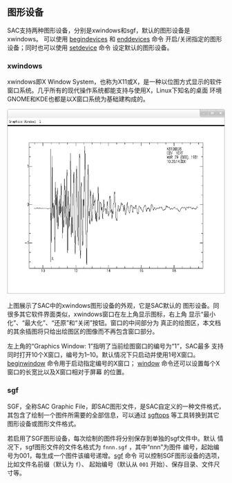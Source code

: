 ## 图形设备

SAC支持两种图形设备，分别是xwindows和sgf，默认的图形设备是xwindows。
可以使用 [begindevices](/commands/begindevices.md) 和
[enddevices](/commands/enddevices.md) 命令
开启/关闭指定的图形设备；同时也可以使用
[setdevice](/commands/setdevice.md) 命令 设定默认的图形设备。

### xwindows

xwindows即X Window System，也称为X11或X，是一种以位图方式显示的软件
窗口系统。几乎所有的现代操作系统都能支持与使用X，Linux下知名的桌面
环境GNOME和KDE也都是以X窗口系统为基础建构成的。

![SAC绘图窗口](/figures/window.png)

上图展示了SAC中的xwindows图形设备的外观，它是SAC默认的
图形设备。同很多其它软件界面类似，xwindows窗口在左上角显示图标，右上角
显示“最小化”、“最大化”、“还原”和“关闭”按钮。窗口的中间部分为
真正的绘图区，本文档的其余插图将只给出绘图区的图像而不再包含窗口部分。

左上角的“Graphics Window: 1”指明了当前绘图窗口的编号为“1”，SAC最多
支持同时打开10个X窗口，编号为1–10。默认情况下只启动并使用1号X窗口。
[beginwindow](/commands/beginwindow.md) 命令用于启动指定编号的X窗口；
[window](/commands/window.md)
命令还可以设置每个X窗口的长宽比以及X窗口相对于屏幕 的位置。

### sgf

SGF，全称SAC Graphic File，即SAC图形文件，是SAC自定义的一种文件格式，
其包含了绘制一个图件所需要的全部信息，可以通过 [sgftops](/tools/sgftops.md)
等工具转换到其它图形设备或图形文件格式。

若启用了SGF图形设备，每次绘制的图件将分别保存到单独的sgf文件中。默认
情况下，sgf图形文件的文件名格式为 `fnnn.sgf` ，其中“nnn”为图件
编号，起始编号为001，每生成一个图件该编号递增。[sgf](/commands/sgf.md)
命令 可以控制SGF图形设备的选项，比如文件名前缀（默认为 `f`）、
起始编号（默认从 `001` 开始）、保存目录、文件尺寸等。
